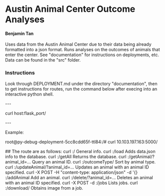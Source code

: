 <h1>Austin Animal Center Outcome Analyses</h1>
<h4>Benjamin Tan</h4>

<p>Uses data from the Austin Animal Center due to their data being already formatted into a json format. Runs analyses on the outcomes of animals that enter the center. See "documentation" for instructions on deployments, etc. Data can be found in the "src" folder.</p>

<h3>Instructions</h3>
<p>Look through DEPLOYMENT.md under the directory "documentation", then to get instructions for routes, run the command below after execing into an interactive python shell.</p>
---
<p>curl host:flask_port/</p>
---
<p>Example:</p>
<p>root@py-debug-deployment-5cc8cdd65f-ttl84:/# curl 10.103.197.163:5000/</p>
## The route are as follows:
    curl <host>:<flask_port>/                                                                                General info.
    curl <host>:<flask_port>/load                                                                            Adds data.json info to the database.
    curl <host>:<flask_port>/getAll                                                                          Returns the database.
    curl <host>:<flask_port>/getAnimal/?animal_id=...                                                        Query an animal ID.
    curl <host>:<flask_port>/outcomeType/<outcome_type>                                                      Sort by animal type.
    curl <host>:<flask_port>/updateAnimal/?animal_id=...                                                     Updates an animal with an animal ID specified.
    curl -X POST -H "content-type: application/json" -d '{<Animal>} <host>:<flask_port>/addAnimal            Add an animal.
    curl <host>:<flask_port>/delete/?animal_id=...                                                           Deletes an animal with an animal ID specified.
    curl -X POST -d <host>:<flask_port>/jobs                                                                 Lists jobs.
    curl <host>:<flask_port>/download/<jobuuid>                                                              Obtains image from a job.


